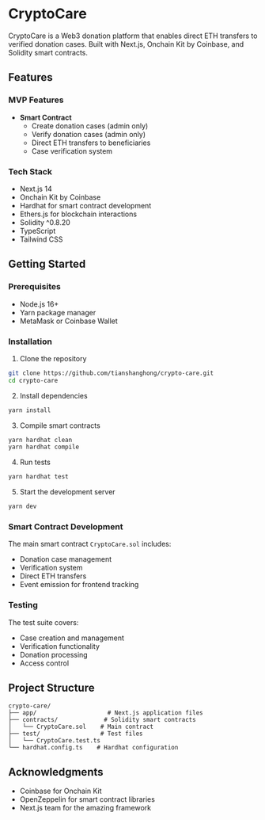 # CryptoCare

CryptoCare is a Web3 donation platform that enables direct ETH transfers to verified donation cases. Built with Next.js, Onchain Kit by Coinbase, and Solidity smart contracts.

## Features

### MVP Features
- **Smart Contract**
  - Create donation cases (admin only)
  - Verify donation cases (admin only)
  - Direct ETH transfers to beneficiaries
  - Case verification system

### Tech Stack
- Next.js 14
- Onchain Kit by Coinbase
- Hardhat for smart contract development
- Ethers.js for blockchain interactions
- Solidity ^0.8.20
- TypeScript
- Tailwind CSS

## Getting Started

### Prerequisites
- Node.js 16+
- Yarn package manager
- MetaMask or Coinbase Wallet

### Installation

1. Clone the repository
```bash
git clone https://github.com/tianshanghong/crypto-care.git
cd crypto-care
```

2. Install dependencies
```bash
yarn install
```

3. Compile smart contracts
```bash
yarn hardhat clean
yarn hardhat compile
```

4. Run tests
```bash
yarn hardhat test
```

5. Start the development server
```bash
yarn dev
```

### Smart Contract Development

The main smart contract `CryptoCare.sol` includes:
- Donation case management
- Verification system
- Direct ETH transfers
- Event emission for frontend tracking

### Testing

The test suite covers:
- Case creation and management
- Verification functionality
- Donation processing
- Access control

## Project Structure

```
crypto-care/
├── app/                    # Next.js application files
├── contracts/             # Solidity smart contracts
│   └── CryptoCare.sol    # Main contract
├── test/                 # Test files
│   └── CryptoCare.test.ts
└── hardhat.config.ts    # Hardhat configuration
```

## Acknowledgments

- Coinbase for Onchain Kit
- OpenZeppelin for smart contract libraries
- Next.js team for the amazing framework
